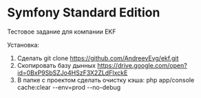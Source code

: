 Symfony Standard Edition
========================

Тестовое задание для компании EKF

Установка:
1) Сделать git clone https://github.com/AndreevEvg/ekf.git
2) Скопировать базу дынных https://drive.google.com/open?id=0BxP9SbSZJo4HSzF3X2ZLdFIxckE
3) В папке с проектом сделать очистку кэша: php app/console cache:clear --env=prod --no-debug